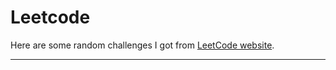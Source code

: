 # Leetcode

Here are some random challenges I got from [LeetCode website](https://leetcode.com/).

<hr>